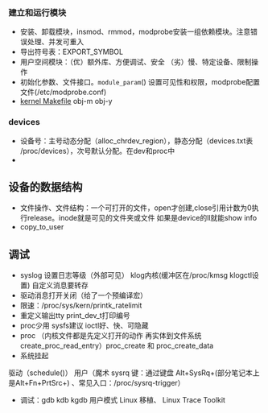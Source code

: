 ### 建立和运行模块
* 安装、卸载模块，insmod、rmmod，modprobe安装一组依赖模块。注意错误处理、并发可重入
* 导出符号表：EXPORT_SYMBOL
* 用户空间模块：（优）额外库、方便调试、安全 （劣）慢、特定设备、限制操作
* 初始化参数、文件接口。`module_param`() 设置可见性和权限，modprobe配置文件(/etc/modprobe.conf)
* [kernel Makefile](https://github.com/torvalds/linux/blob/master/Documentation/kbuild/makefiles.rst) obj-m obj-y


### devices
* 设备号：主号动态分配（alloc_chrdev_region），静态分配（devices.txt表 /proc/devices），次号默认分配。在dev和proc中
* 


## 设备的数据结构
* 文件操作、文件结构：一个可打开的文件，open才创建,close引用计数为0执行release。inode就是可见的文件夹或文件 如果是device的ll就能show info
* copy_to_user

## 调试
* syslog 设置日志等级（外部可见） klog内核(缓冲区在/proc/kmsg klogctl设置)  自定义消息要转存
* 驱动消息打开关闭（给了一个预编译宏）
* 限速：/proc/sys/kern/printk_ratelimit
* 重定义输出tty print_dev_t打印编号
* proc少用 sysfs建议 ioctl好、快、可隐藏
* proc （内核文件都是先定义打开的动作 再实体到文件系统create_proc_read_entry）proc_create 和 proc_create_data
* 系统挂起 



驱动（schedule()） 用户（魔术 sysrq 键：通过键盘 Alt+SysRq+<command key>(部分笔记本上是Alt+Fn+PrtSrc+<command key>) 、常见入口：/proc/sysrq-trigger）



* 调试：gdb kdb kgdb 用户模式 Linux 移植、 Linux Trace Toolkit 